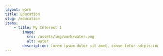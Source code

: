 ```yaml
---
layout: work
title: Education
slug: /education
items:
    - title: My Interest 1
        image:
          src: /assets/img/work/water.png
          alt: water
        description: Lorem ipsum dolor sit amet, consectetur adipiscing elit, sed do eiusmod tempor incididunt ut labore et dolore magna aliqua. Ut enim ad minim veniam, quis nostrud exercitation ullamco laboris nisi ut aliquip ex ea commodo consequat.
---
```

